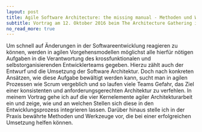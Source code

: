 ```yaml
---
layout: post
title: Agile Software Architecture: the missing manual - Methoden und Werkzeuge für krossfunktionale Teams
subtitle: Vortrag am 12. Oktober 2016 beim The Architecture Gathering in München
no_read_more: true
---
```

Um schnell auf Änderungen in der Softwareentwicklung reagieren zu können, werden in agilen Vorgehensmodellen möglichst alle hierfür nötigen Aufgaben in die Verantwortung des krossfunktionalen und selbstorganisierenden Entwicklerteams gegeben. Hierzu zählt auch der Entwurf und die Umsetzung der Software Architektur. Doch nach konkreten Ansätzen, wie diese Aufgabe bewältigt werden kann, sucht man in agilen Prozessen wie Scrum vergeblich und so laufen viele Teams Gefahr, das Ziel einer konsistenten und anforderungsgerechten Architektur zu verfehlen. In meinem Vortrag gehe ich auf die vier Kernelemente agiler Architekturarbeit ein und zeige, wie und an welchen Stellen sich diese in den Entwicklungsprozess integrieren lassen. Darüber hinaus stelle ich in der Praxis bewährte Methoden und Werkzeuge vor, die bei einer erfolgreichen Umsetzung helfen können.
